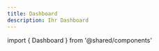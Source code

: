 ```yaml
---
title: Dashboard
description: Ihr Dashboard
---
```


import { Dashboard } from '@shared/components'

<Dashboard />

